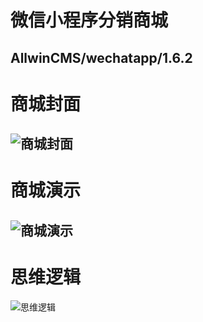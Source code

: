 # 微信小程序分销商城
AllwinCMS/wechatapp/1.6.2
------
# 商城封面
![商城封面](https://gitee.com/uploads/images/2017/1020/030423_83322bbe_1541316.png "未标题-1.png")
------
# 商城演示
![商城演示](https://gitee.com/uploads/images/2017/1020/030543_1467c6d9_1541316.jpeg "gh_ae42dbad45b0_258.jpg")
------
# 思维逻辑
![思维逻辑](https://gitee.com/uploads/images/2017/1020/031922_54ae58cf_1541316.jpeg "150674206759cf0f3393098_N5ts50JjBssu.jpg")
